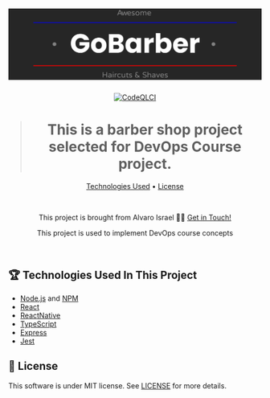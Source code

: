 <h1 align="center">
  <a href="https://gobarberapp.net">
    <img  alt="GoBarberApp"  src="/gobarber-frontend/src/assets/gobarberdarklogo.png"/>
  </a>
  <br>
</h1>

<div align="center">
  
[![CodeQLCI](https://github.com/AlvaroIsrael/gobarber-app/actions/workflows/codeql-analysis.yml/badge.svg)](https://github.com/AlvaroIsrael/gobarber-app/actions/workflows/codeql-analysis.yml)

  > <h1> This is a barber shop project selected for DevOps Course project. </h1>

<p>
  <a href="#-technologies-used">Technologies Used</a> •
  <a href="#-license">License</a>
</p>
  
<br/>

<p> This project is brought from Alvaro Israel 👏🏻 <a href="https://www.linkedin.com/in/alvaroisraeldesenvolvedor/">Get in Touch!</a></p>
<p> This project is used to implement DevOps course concepts </p>

</div>


<br/>

## 🏆 Technologies Used In This Project

- [Node.js](https://nodejs.org/en/) and [NPM](http://npmjs.com)
- [React](https://github.com/facebook/react/)
- [ReactNative](https://github.com/facebook/react-native/)
- [TypeScript](https://www.typescriptlang.org/)
- [Express](https://expressjs.com/)
- [Jest](https://jestjs.io/)





## 📝 License

This software is under MIT license. See [LICENSE](LICENSE.md) for more details.
